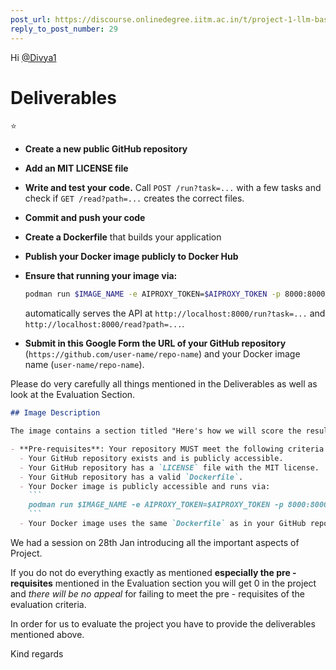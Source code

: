 ```yaml
---
post_url: https://discourse.onlinedegree.iitm.ac.in/t/project-1-llm-based-automation-agent-discussion-thread-tds-jan-2025/164277/30
reply_to_post_number: 29
---
```

Hi [@Divya1](/u/divya1)

# Deliverables

⭐

- **Create a new public GitHub repository**
- **Add an MIT LICENSE file**
- **Write and test your code.** Call `POST /run?task=...` with a few tasks and check if `GET /read?path=...` creates the correct files.
- **Commit and push your code**
- **Create a Dockerfile** that builds your application
- **Publish your Docker image publicly to Docker Hub**
- **Ensure that running your image via:**
  ```bash
  podman run $IMAGE_NAME -e AIPROXY_TOKEN=$AIPROXY_TOKEN -p 8000:8000
  ```
  automatically serves the API at `http://localhost:8000/run?task=...` and `http://localhost:8000/read?path=...`.

- **Submit in this Google Form the URL of your GitHub repository** (`https://github.com/user-name/repo-name`) and your Docker image name (`user-name/repo-name`).

Please do very carefully all things mentioned in the Deliverables as well as look at the Evaluation Section.  

```markdown
## Image Description

The image contains a section titled "Here's how we will score the results," detailing the pre-requisites for a GitHub repository evaluation. The content includes a list of criteria that must be met:

- **Pre-requisites**: Your repository MUST meet the following criteria to be eligible for evaluation:
  - Your GitHub repository exists and is publicly accessible.
  - Your GitHub repository has a `LICENSE` file with the MIT license.
  - Your GitHub repository has a valid `Dockerfile`.
  - Your Docker image is publicly accessible and runs via:
    ```
    podman run $IMAGE_NAME -e AIPROXY_TOKEN=$AIPROXY_TOKEN -p 8000:8000
    ```
  - Your Docker image uses the same `Dockerfile` as in your GitHub repository.
```

We had a session on 28th Jan introducing all the important aspects of Project.

If you do not do everything exactly as mentioned **especially the pre - requisites** mentioned in the Evaluation section you will get 0 in the project and *there will be no appeal* for failing to meet the pre - requisites of the evaluation criteria.

In order for us to evaluate the project you have to provide the deliverables mentioned above.

Kind regards